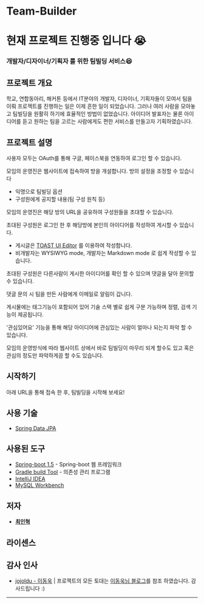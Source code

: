 # Team-Builder

# 현재 프로젝트 진행중 입니다 😭

### 개발자/디자이너/기획자 를 위한 팀빌딩 서비스😆

## 프로젝트 개요

학교, 연합동아리, 해커톤 등에서 IT분야의 개발자, 디자이너, 기획자들이 모여서 팀을 이뤄 프로젝트를 진행하는 일은 이제 흔한 일이 되었습니다. 그러나 여러 사람을 모아놓고 팀빌딩을 원활히 하기에 효율적인 방법이 없었습니다. 아이디어 발표자는 물론 아이디어를 듣고 원하는 팀을 고르는 사람에게도 편한 서비스를 만들고자 기획하였습니다.

## 프로젝트 설명

사용자 모두는 OAuth를 통해 구글, 페이스북을 연동하여 로그인 할 수 있습니다.

모임의 운영진은 웹사이트에 접속하여 방을 개설합니다. 방의 설정을 조정할 수 있습니다

- 익명으로 팀빌딩 옵션
- 구성원에게 공지할 내용(팀 구성 원칙 등)

모임의 운영진은 해당 방의 URL을 공유하여 구성원들을 초대할 수 있습니다. 

초대된 구성원은 로그인 한 후 해당방에 본인의 아이디어를 작성하여 게시할 수 있습니다. 

- 게시글은 [TOAST UI Editor](https://ui.toast.com/tui-editor/) 를 이용하여 작성합니다.
- 비개발자는 WYSIWYG mode, 개발자는 Markdown mode 로 쉽게 작성할 수 있습니다.

초대된 구성원은 다른사람이 게시한 아이디어를 확인 할 수 있으며 댓글을 달아 문의할 수 있습니다. 

댓글 문의 시 팀을 만든 사람에게 이메일로 알림이 갑니다. 

게시물에는 태그기능이 포함되어 있어 기술 스택 별로 쉽게 구분 가능하며 정렬, 검색 기능이 제공됩니다. 

'관심있어요' 기능을 통해 해당 아이디어에 관심있는 사람이 얼마나 되는지 파악 할 수 있습니다.

모임의 운영방식에 따라 웹사이트 상에서 바로 팀빌딩이 마무리 되게 할수도 있고 혹은 관심의 정도만 파악하게끔 할 수도 있습니다.



## 시작하기

아래 URL을 통해 접속 한 후, 팀빌딩을 시작해 보세요!

## 사용 기술 

- [Spring Data JPA](https://projects.spring.io/spring-data-jpa/)

## 사용된 도구

- [Spring-boot 1.5](https://spring.io/projects/spring-boot)  - Spring-boot 웹 프레임워크
- [Gradle build Tool](https://gradle.org/) - 의존성 관리 프로그램
- [IntelliJ IDEA](https://www.jetbrains.com/idea/)
- [MySQL Workbench](https://www.mysql.com/products/workbench/)

## 저자

- [**최인혁**](https://github.com/inhyuck)

## 라이센스



## 감사 인사

- [jojoldu - 이동욱](https://github.com/jojoldu) | 프로젝트의 모든 토대는 [이동욱님 블로그](http://jojoldu.tistory.com/250?category=635883)를 참조 하였습니다. 감사드립니다 :)

------

